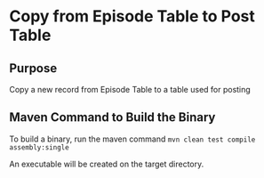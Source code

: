 # Copy from Episode Table to Post Table

## Purpose

Copy a new record from Episode Table to a table used for posting

 
## Maven Command to Build the Binary

To build a binary, run the maven command `mvn clean test compile assembly:single`

An executable will be created on the target directory.